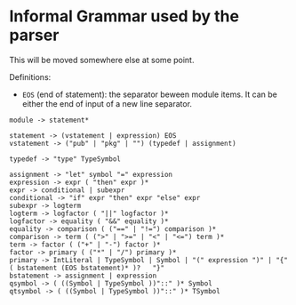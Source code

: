 # Informal Grammar used by the parser

This will be moved somewhere else at some point.

Definitions:
- `EOS` (end of statement): the separator beween module items. It can be either the end of input of a new line separator.

```
module -> statement*

statement -> (vstatement | expression) EOS
vstatement -> ("pub" | "pkg" | "") (typedef | assignment)

typedef -> "type" TypeSymbol

assignment -> "let" symbol "=" expression
expression -> expr ( "then" expr )*
expr -> conditional | subexpr
conditional -> "if" expr "then" expr "else" expr
subexpr -> logterm
logterm -> logfactor ( "||" logfactor )*
logfactor -> equality ( "&&" equality )*
equality -> comparison ( ("==" | "!=") comparison )*
comparison -> term ( (">" | ">=" | "<" | "<=") term )*
term -> factor ( ("+" | "-") factor )*
factor -> primary ( ("*" | "/") primary )*
primary -> IntLiteral | TypeSymbol | Symbol | "(" expression ")" | "{" ( bstatement (EOS bstatement)* )?   "}" 
bstatement -> assignment | expression
qsymbol -> ( ((Symbol | TypeSymbol ))"::" )* Symbol
qtsymbol -> ( ((Symbol | TypeSymbol ))"::" )* TSymbol

```
